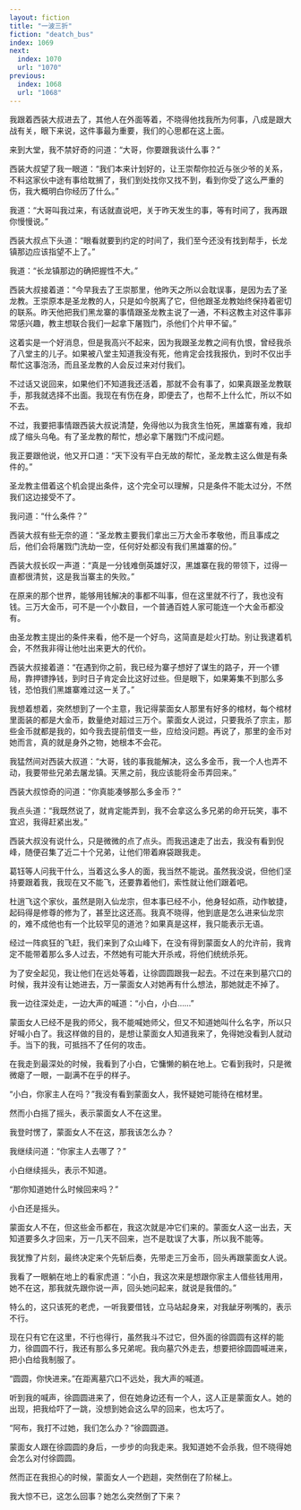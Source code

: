 ```yaml
---
layout: fiction
title: "一波三折"
fiction: "deatch_bus"
index: 1069
next:
  index: 1070
  url: "1070"
previous:
  index: 1068
  url: "1068"
---
```

我跟着西装大叔进去了，其他人在外面等着，不晓得他找我所为何事，八成是跟大战有关，眼下来说，这件事最为重要，我们的心思都在这上面。

来到大堂，我不禁好奇的问道：“大哥，你要跟我谈什么事？”

西装大叔望了我一眼道：“我们本来计划好的，让王崇帮你拉近与张少爷的关系，不料这家伙中途有事给耽搁了，我们到处找你又找不到，看到你受了这么严重的伤，我大概明白你经历了什么。”

我道：“大哥叫我过来，有话就直说吧，关于昨天发生的事，等有时间了，我再跟你慢慢说。”

西装大叔点下头道：“眼看就要到约定的时间了，我们至今还没有找到帮手，长龙镇那边应该指望不上了。”

我道：“长龙镇那边的确把握性不大。”

西装大叔接着道：“今早我去了王崇那里，他昨天之所以会耽误事，是因为去了圣龙教。王崇原本是圣龙教的人，只是如今脱离了它，但他跟圣龙教始终保持着密切的联系。昨天他把我们黑龙寨的事情跟圣龙教主说了一通，不料这教主对这件事非常感兴趣，教主想联合我们一起拿下屠戮门，杀他们个片甲不留。”

这着实是一个好消息，但是我高兴不起来，因为我跟圣龙教之间有仇恨，曾经我杀了八堂主的儿子。如果被八堂主知道我没有死，他肯定会找我报仇，到时不仅出手帮忙这事泡汤，而且圣龙教的人会反过来对付我们。

不过话又说回来，如果他们不知道我还活着，那就不会有事了，如果真跟圣龙教联手，那我就选择不出面。我现在有伤在身，即便去了，也帮不上什么忙，所以不如不去。

不过，我要把事情跟西装大叔说清楚，免得他以为我贪生怕死，黑雄寨有难，我却成了缩头乌龟。有了圣龙教的帮忙，想必拿下屠戮门不成问题。

我正要跟他说，他又开口道：“天下没有平白无故的帮忙，圣龙教主这么做是有条件的。”

圣龙教主借着这个机会提出条件，这个完全可以理解，只是条件不能太过分，不然我们这边接受不了。

我问道：“什么条件？”

西装大叔有些无奈的道：“圣龙教主要我们拿出三万大金币孝敬他，而且事成之后，他们会将屠戮门洗劫一空，任何好处都没有我们黑雄寨的份。”

西装大叔长叹一声道：“真是一分钱难倒英雄好汉，黑雄寨在我的带领下，过得一直都很清贫，这是我当寨主的失败。”

在原来的那个世界，能够用钱解决的事都不叫事，但在这里就不行了，我也没有钱。三万大金币，可不是一个小数目，一个普通百姓人家可能连一个大金币都没有。

由圣龙教主提出的条件来看，他不是一个好鸟，这简直是趁火打劫。别让我逮着机会，不然我非得让他吐出来更大的代价。

西装大叔接着道：“在遇到你之前，我已经为寨子想好了谋生的路子，开一个镖局，靠押镖挣钱，到时日子肯定会比这好过些。但是眼下，如果筹集不到那么多钱，恐怕我们黑雄寨难过这一关了。”

我想着想着，突然想到了一个主意，我记得蒙面女人那里有好多的棺材，每个棺材里面装的都是大金币，数量绝对超过三万个。蒙面女人说过，只要我杀了宗主，那些金币就都是我的，如今我去提前借支一些，应给没问题。再说了，那里的金币对她而言，真的就是身外之物，她根本不会花。

我猛然间对西装大叔道：“大哥，钱的事我能解决，这么多金币，我一个人也弄不动，我要带些兄弟去屠龙镇。天黑之前，我应该能将金币弄回来。”

西装大叔惊奇的问道：“你真能凑够那么多金币？”

我点头道：“我既然说了，就肯定能弄到，我不会拿这么多兄弟的命开玩笑，事不宜迟，我得赶紧出发。”

西装大叔没有说什么，只是微微的点了点头。而我迅速走了出去，我没有看到倪峰，随便召集了近二十个兄弟，让他们带着麻袋跟我走。

葛钰等人问我干什么，当着这么多人的面，我当然不能说。虽然我没说，但他们坚持要跟着我，我现在又不能飞，还要靠着他们，索性就让他们跟着吧。

杜逍飞这个家伙，虽然是刚入仙龙宗，但本事已经不小，他身轻如燕，动作敏捷，起码得是修尊的修为了，甚至比这还高。我真不晓得，他到底是怎么进来仙龙宗的，难不成他也有一个比较罕见的道池？如果真是这样，我只能表示无语。

经过一阵疯狂的飞赶，我们来到了众山峰下，在没有得到蒙面女人的允许前，我肯定不能带着那么多人过去，不然她有可能大开杀戒，将他们统统杀死。

为了安全起见，我让他们在远处等着，让徐圆圆跟我一起去。不过在来到墓穴口的时候，我并没有让她进去，万一蒙面女人对她再有什么想法，那她就走不掉了。

我一边往深处走，一边大声的喊道：“小白，小白……”

蒙面女人已经不是我的师父，我不能喊她师父，但又不知道她叫什么名字，所以只好喊小白了。我这样做的目的，是想让蒙面女人知道我来了，免得她没看到人就动手。当下的我，可抵挡不了任何的攻击。

在我走到最深处的时候，我看到了小白，它慵懒的躺在地上。它看到我时，只是微微瘪了一眼，一副满不在乎的样子。

“小白，你家主人在吗？”我没有看到蒙面女人，我怀疑她可能待在棺材里。

然而小白摇了摇头，表示蒙面女人不在这里。

我登时愣了，蒙面女人不在这，那我该怎么办？

我继续问道：“你家主人去哪了？”

小白继续摇头，表示不知道。

“那你知道她什么时候回来吗？”

小白还是摇头。

蒙面女人不在，但这些金币都在，我这次就是冲它们来的。蒙面女人这一出去，天知道要多久才回来，万一几天不回来，岂不是耽误了大事，所以我不能等。

我犹豫了片刻，最终决定来个先斩后奏，先带走三万金币，回头再跟蒙面女人说。

我看了一眼躺在地上的看家虎道：“小白，我这次来是想跟你家主人借些钱用用，她不在这，那我就先跟你说一声，回头她问起来，就说是我借的。”

特么的，这只该死的老虎，一听我要借钱，立马站起身来，对我龇牙咧嘴的，表示不行。

现在只有它在这里，不行也得行，虽然我斗不过它，但外面的徐圆圆有这样的能力，徐圆圆不行，我还有那么多兄弟呢。我向墓穴外走去，想要把徐圆圆喊进来，把小白给我制服了。

“圆圆，你快进来。”在距离墓穴口不远处，我大声的喊道。

听到我的喊声，徐圆圆进来了，但在她身边还有一个人，这人正是蒙面女人。她的出现，把我给吓了一跳，没想到她会这么早的回来，也太巧了。

“阿布，我打不过她，我们怎么办？”徐圆圆道。

蒙面女人跟在徐圆圆的身后，一步步的向我走来。我知道她不会杀我，但不晓得她会怎么对付徐圆圆。

然而正在我担心的时候，蒙面女人一个趔趄，突然倒在了阶梯上。

我大惊不已，这怎么回事？她怎么突然倒了下来？
